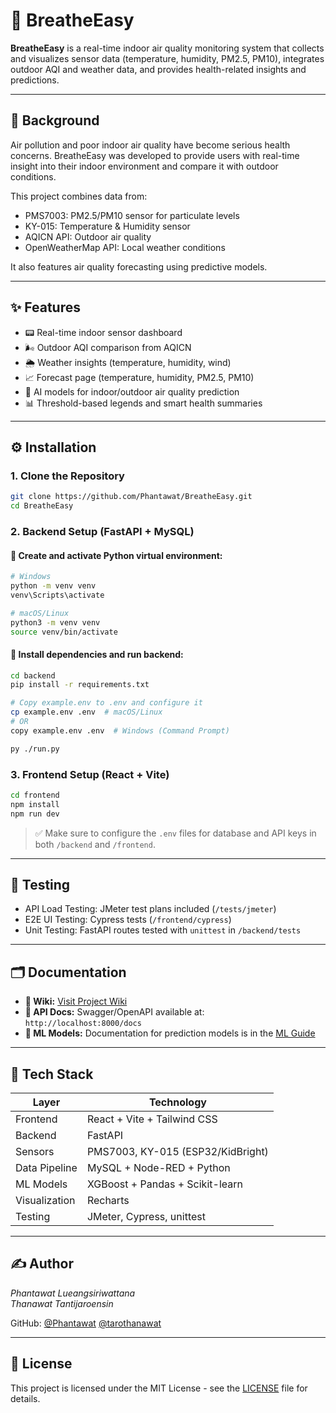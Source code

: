 # 🌿 BreatheEasy

**BreatheEasy** is a real-time indoor air quality monitoring system that collects and visualizes sensor data (temperature, humidity, PM2.5, PM10), integrates outdoor AQI and weather data, and provides health-related insights and predictions.

---
## 📖 Background

Air pollution and poor indoor air quality have become serious health concerns. BreatheEasy was developed to provide users with real-time insight into their indoor environment and compare it with outdoor conditions.

This project combines data from:
- PMS7003: PM2.5/PM10 sensor for particulate levels
- KY-015: Temperature & Humidity sensor
- AQICN API: Outdoor air quality
- OpenWeatherMap API: Local weather conditions

It also features air quality forecasting using predictive models.

---

## ✨ Features

- 📟 Real-time indoor sensor dashboard
- 🌬️ Outdoor AQI comparison from AQICN
- 🌦️ Weather insights (temperature, humidity, wind)
- 📈 Forecast page (temperature, humidity, PM2.5, PM10)
- 🧠 AI models for indoor/outdoor air quality prediction
- 📊 Threshold-based legends and smart health summaries

---

## ⚙️ Installation

### 1. Clone the Repository
```bash
git clone https://github.com/Phantawat/BreatheEasy.git
cd BreatheEasy
```

### 2. Backend Setup (FastAPI + MySQL)

#### 🔹 Create and activate Python virtual environment:
```bash
# Windows
python -m venv venv
venv\Scripts\activate

# macOS/Linux
python3 -m venv venv
source venv/bin/activate
```

#### 🔹 Install dependencies and run backend:
```bash
cd backend
pip install -r requirements.txt

# Copy example.env to .env and configure it
cp example.env .env  # macOS/Linux
# OR
copy example.env .env  # Windows (Command Prompt)

py ./run.py
```

### 3. Frontend Setup (React + Vite)
```bash
cd frontend
npm install
npm run dev
```

> ✅ Make sure to configure the `.env` files for database and API keys in both `/backend` and `/frontend`.

---

## 🧪 Testing

- API Load Testing: JMeter test plans included (`/tests/jmeter`)
- E2E UI Testing: Cypress tests (`/frontend/cypress`)
- Unit Testing: FastAPI routes tested with `unittest` in `/backend/tests`

---

## 🗂️ Documentation

- **📘 Wiki:** [Visit Project Wiki](https://github.com/Phantawat/BreatheEasy/wiki)
- **📑 API Docs:** Swagger/OpenAPI available at:  
  `http://localhost:8000/docs`
- **🧠 ML Models:** Documentation for prediction models is in the [ML Guide](https://github.com/Phantawat/BreatheEasy/wiki/Prediction-Model)

---

## 🧰 Tech Stack

| Layer         | Technology                    |
|---------------|-------------------------------|
| Frontend      | React + Vite + Tailwind CSS   |
| Backend       | FastAPI                       |
| Sensors       | PMS7003, KY-015 (ESP32/KidBright) |
| Data Pipeline | MySQL + Node-RED + Python     |
| ML Models     | XGBoost + Pandas + Scikit-learn |
| Visualization | Recharts                      |
| Testing       | JMeter, Cypress, unittest     |

---

## ✍️ Author

*Phantawat Lueangsiriwattana*  
*Thanawat Tantijaroensin*

GitHub: [@Phantawat](https://github.com/Phantawat) [@tarothanawat](https://github.com/tarothanawat)

---

## 📄 License

This project is licensed under the MIT License - see the [LICENSE](LICENSE) file for details.
